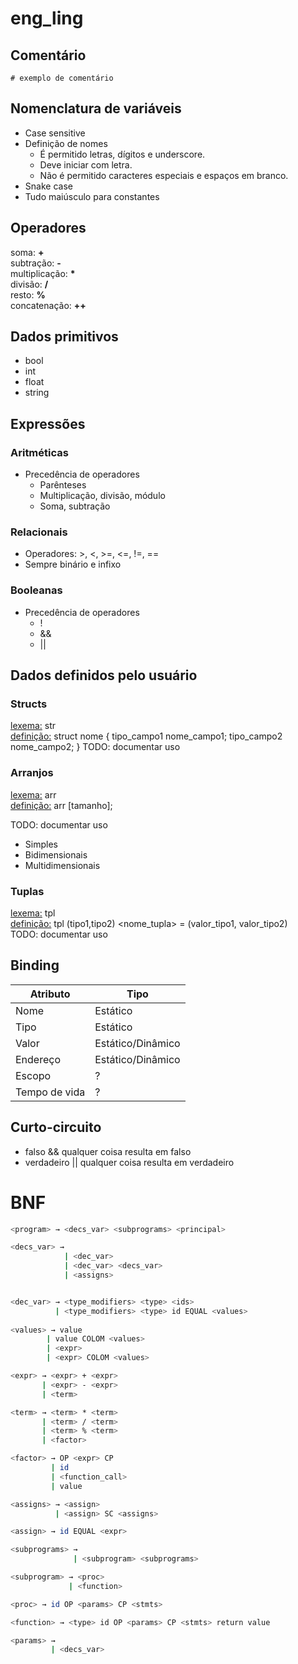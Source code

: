 # eng_ling

## Comentário
`# exemplo de comentário`

## Nomenclatura de variáveis
- Case sensitive
- Definição de nomes
  - É permitido letras, dígitos e underscore.
  - Deve iniciar com letra.
  - Não é permitido caracteres especiais e espaços em branco. 
- Snake case
- Tudo maiúsculo para constantes

## Operadores
soma: **\+** <br> 
subtração: **\-** <br>
multiplicação: **\*** <br>
divisão: **/**  <br>
resto: **%** <br>
concatenação: **++** <br>


## Dados primitivos
- bool
- int
- float
- string

## Expressões
### Aritméticas
- Precedência de operadores
  - Parênteses
  - Multiplicação, divisão, módulo
  - Soma, subtração

### Relacionais
- Operadores: >, <, >=, <=, !=, ==
- Sempre binário e infixo

### Booleanas
- Precedência de operadores
  - !
  - &&
  - ||

## Dados definidos pelo usuário
### Structs
<u>lexema:</u> str <br>
<u>definição:</u> struct nome {
	tipo_campo1 nome_campo1;
	tipo_campo2 nome_campo2;
}
TODO: documentar uso

### Arranjos
<u>lexema:</u> arr <br>
<u>definição:</u>  arr<tipo> <nome>[tamanho];

TODO: documentar uso
- Simples
- Bidimensionais
- Multidimensionais

### Tuplas
<u>lexema:</u> tpl <br>
<u>definição:</u> tpl (tipo1,tipo2) <nome_tupla> = (valor_tipo1, valor_tipo2)
<br>TODO: documentar uso

## Binding
| Atributo      | Tipo               |
|---------------|--------------------|
| Nome          | Estático           |
| Tipo          | Estático           |
| Valor         | Estático/Dinâmico  |
| Endereço      | Estático/Dinâmico  |
| Escopo        | ?                  |
| Tempo de vida | ?                  |

## Curto-circuito
- falso && qualquer coisa resulta em falso
- verdadeiro || qualquer coisa resulta em verdadeiro

# BNF
````bash
<program> → <decs_var> <subprograms> <principal>

<decs_var> → 
            | <dec_var>
            | <dec_var> <decs_var>
            | <assigns>


<dec_var> → <type_modifiers> <type> <ids>
          | <type_modifiers> <type> id EQUAL <values>
	
<values> → value
        | value COLOM <values>
        | <expr>
        | <expr> COLOM <values>

<expr> → <expr> + <expr>
       | <expr> - <expr>
       | <term>

<term> → <term> * <term>
       | <term> / <term>
       | <term> % <term>
       | <factor>

<factor> → OP <expr> CP
         | id
         | <function_call>
         | value

<assigns> → <assign>
          | <assign> SC <assigns>

<assign> → id EQUAL <expr>

<subprograms> →
              | <subprogram> <subprograms>

<subprogram> → <proc>
             | <function>

<proc> → id OP <params> CP <stmts>

<function> → <type> id OP <params> CP <stmts> return value

<params> →
         | <decs_var>
````
